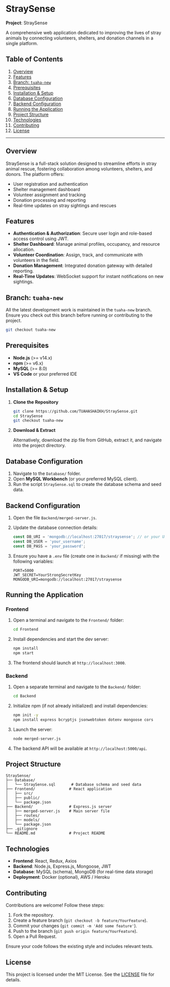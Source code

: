 # StraySense

**Project**: StraySense

A comprehensive web application dedicated to improving the lives of stray animals by connecting volunteers, shelters, and donation channels in a single platform.

## Table of Contents

1. [Overview](#overview)
2. [Features](#features)
3. [Branch: `tuaha-new`](#branch-tuaha-new)
4. [Prerequisites](#prerequisites)
5. [Installation & Setup](#installation--setup)
6. [Database Configuration](#database-configuration)
7. [Backend Configuration](#backend-configuration)
8. [Running the Application](#running-the-application)
9. [Project Structure](#project-structure)
10. [Technologies](#technologies)
11. [Contributing](#contributing)
12. [License](#license)

---

## Overview

StraySense is a full-stack solution designed to streamline efforts in stray animal rescue, fostering collaboration among volunteers, shelters, and donors. The platform offers:

* User registration and authentication
* Shelter management dashboard
* Volunteer assignment and tracking
* Donation processing and reporting
* Real-time updates on stray sightings and rescues

## Features

* **Authentication & Authorization**: Secure user login and role-based access control using JWT.
* **Shelter Dashboard**: Manage animal profiles, occupancy, and resource allocation.
* **Volunteer Coordination**: Assign, track, and communicate with volunteers in the field.
* **Donation Management**: Integrated donation gateway with detailed reporting.
* **Real-Time Updates**: WebSocket support for instant notifications on new sightings.

## Branch: `tuaha-new`

All the latest development work is maintained in the `tuaha-new` branch. Ensure you check out this branch before running or contributing to the project.

```bash
git checkout tuaha-new
```

## Prerequisites

* **Node.js** (>= v14.x)
* **npm** (>= v6.x)
* **MySQL** (>= 8.0)
* **VS Code** or your preferred IDE

## Installation & Setup

1. **Clone the Repository**

   ```bash
   git clone https://github.com/TUAHASHAIKH/StraySense.git
   cd StraySense
   git checkout tuaha-new
   ```

2. **Download & Extract**

   Alternatively, download the zip file from GitHub, extract it, and navigate into the project directory.

## Database Configuration

1. Navigate to the `Database/` folder.
2. Open **MySQL Workbench** (or your preferred MySQL client).
3. Run the script `StraySense.sql` to create the database schema and seed data.

## Backend Configuration

1. Open the file `Backend/merged-server.js`.

2. Update the database connection details:

   ```js
   const DB_URI = 'mongodb://localhost:27017/straysense'; // or your URI
   const DB_USER = 'your_username';
   const DB_PASS = 'your_password';
   ```

3. Ensure you have a `.env` file (create one in `Backend/` if missing) with the following variables:

   ```env
   PORT=5000
   JWT_SECRET=YourStrongSecretKey
   MONGODB_URI=mongodb://localhost:27017/straysense
   ```

## Running the Application

### Frontend

1. Open a terminal and navigate to the `Frontend/` folder:

   ```bash
   cd Frontend
   ```

2. Install dependencies and start the dev server:

   ```bash
   npm install
   npm start
   ```

3. The frontend should launch at `http://localhost:3000`.

### Backend

1. Open a separate terminal and navigate to the `Backend/` folder:

   ```bash
   cd Backend
   ```

2. Initialize npm (if not already initialized) and install dependencies:

   ```bash
   npm init -y
   npm install express bcryptjs jsonwebtoken dotenv mongoose cors
   ```

3. Launch the server:

   ```bash
   node merged-server.js
   ```

4. The backend API will be available at `http://localhost:5000/api`.

## Project Structure

```
StraySense/
├── Database/
│   └── StraySense.sql       # Database schema and seed data
├── Frontend/               # React application
│   ├── src/
│   ├── public/
│   └── package.json
├── Backend/                # Express.js server
│   ├── merged-server.js    # Main server file
│   ├── routes/
│   ├── models/
│   └── package.json
├── .gitignore
└── README.md               # Project README
```

## Technologies

* **Frontend**: React, Redux, Axios
* **Backend**: Node.js, Express.js, Mongoose, JWT
* **Database**: MySQL (schema), MongoDB (for real-time data storage)
* **Deployment**: Docker (optional), AWS / Heroku

## Contributing

Contributions are welcome! Follow these steps:

1. Fork the repository.
2. Create a feature branch (`git checkout -b feature/YourFeature`).
3. Commit your changes (`git commit -m 'Add some feature'`).
4. Push to the branch (`git push origin feature/YourFeature`).
5. Open a Pull Request.

Ensure your code follows the existing style and includes relevant tests.

## License

This project is licensed under the MIT License. See the [LICENSE](LICENSE) file for details.
